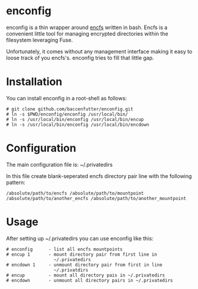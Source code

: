 enconfig
========

enconfig is a  thin wrapper around [encfs] written in bash. Encfs is a
convenient little tool for managing encrypted directories within the
filesystem leveraging Fuse.

Unfortunately, it comes without any management interface making it easy
to loose track of you encfs's. enconfig tries to fill that little gap.


Installation
============

You can install enconfig in a root-shell as follows:

    # git clone github.com/baccenfutter/enconfig.git
    # ln -s $PWD/enconfig/enconfig /usr/local/bin/
    # ln -s /usr/local/bin/enconfig /usr/local/bin/encup
    # ln -s /usr/local/bin/enconfig /usr/local/bin/encdown


Configuration
=============

The main configuration file is: ~/.privatedirs

In this file create blank-seperated encfs directory pair line with the
following pattern:

    /absolute/path/to/encfs /absolute/path/to/mountpoint
    /absolute/path/to/another_encfs /absolute/path/to/another_mountpoint


Usage
=====

After setting up ~/.privatedirs you can use enconfig like this:

    # enconfig      - list all encfs mountpoints
    # encup 1       - mount directory pair from first line in
                      ~/.privatedirs
    # encdown 1     - unmount directory pair from first in line
                      ~/.privatdirs
    # encup         - mount all directory pais in ~/.privatedirs
    # encdown       - unmount all directory pairs in ~/.privatedirs


[encfs]: http://www.arg0.net/encfs
